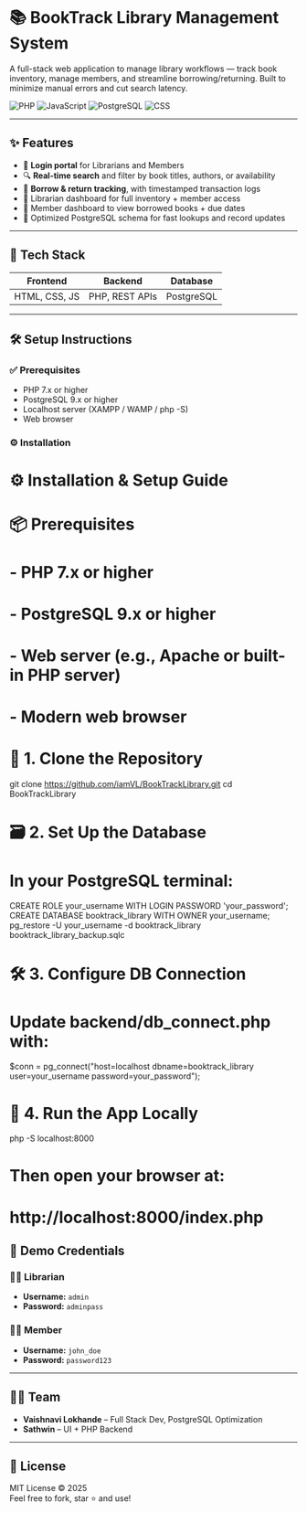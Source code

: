 # 📚 BookTrack Library Management System

A full-stack web application to manage library workflows — track book inventory, manage members, and streamline borrowing/returning. Built to minimize manual errors and cut search latency.

![PHP](https://img.shields.io/badge/PHP-777BB4?style=for-the-badge&logo=php&logoColor=white)
![JavaScript](https://img.shields.io/badge/JavaScript-F7DF1E?style=for-the-badge&logo=javascript&logoColor=black)
![PostgreSQL](https://img.shields.io/badge/PostgreSQL-4169E1?style=for-the-badge&logo=postgresql&logoColor=white)
![CSS](https://img.shields.io/badge/CSS3-1572B6?style=for-the-badge&logo=css3&logoColor=white)

---

## ✨ Features

- 🔐 **Login portal** for Librarians and Members  
- 🔍 **Real-time search** and filter by book titles, authors, or availability  
- 🔄 **Borrow & return tracking**, with timestamped transaction logs  
- 🧾 Librarian dashboard for full inventory + member access  
- 👤 Member dashboard to view borrowed books + due dates  
- 🧹 Optimized PostgreSQL schema for fast lookups and record updates  

---

## 🚀 Tech Stack

| Frontend         | Backend         | Database   |
|------------------|------------------|------------|
| HTML, CSS, JS    | PHP, REST APIs   | PostgreSQL |

---

## 🛠 Setup Instructions

### ✅ Prerequisites

- PHP 7.x or higher  
- PostgreSQL 9.x or higher  
- Localhost server (XAMPP / WAMP / php -S)  
- Web browser  

### ⚙️ Installation
# ⚙️ Installation & Setup Guide

# 📦 Prerequisites
# - PHP 7.x or higher
# - PostgreSQL 9.x or higher
# - Web server (e.g., Apache or built-in PHP server)
# - Modern web browser

# 🧾 1. Clone the Repository
git clone https://github.com/iamVL/BookTrackLibrary.git
cd BookTrackLibrary

# 🗃️ 2. Set Up the Database
# In your PostgreSQL terminal:
CREATE ROLE your_username WITH LOGIN PASSWORD 'your_password';
CREATE DATABASE booktrack_library WITH OWNER your_username;
pg_restore -U your_username -d booktrack_library booktrack_library_backup.sqlc

# 🛠️ 3. Configure DB Connection
# Update backend/db_connect.php with:
$conn = pg_connect("host=localhost dbname=booktrack_library user=your_username password=your_password");

# 🚀 4. Run the App Locally
php -S localhost:8000

# Then open your browser at:
# http://localhost:8000/index.php


## 🔐 Demo Credentials

### 🧑‍🏫 Librarian
- **Username:** `admin`  
- **Password:** `adminpass`

### 🧑‍🎓 Member
- **Username:** `john_doe`  
- **Password:** `password123`

---


## 🧑‍💻 Team

- **Vaishnavi Lokhande** – Full Stack Dev, PostgreSQL Optimization  
- **Sathwin** – UI + PHP Backend  
---

## 📄 License

MIT License © 2025  
Feel free to fork, star ⭐ and use!
